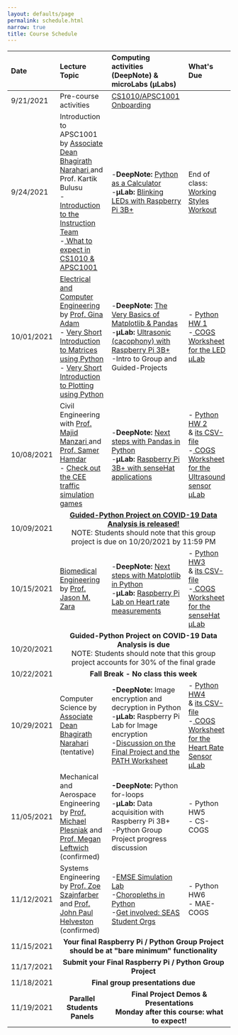 ```yaml
---
layout: defaults/page
permalink: schedule.html
narrow: true
title: Course Schedule
---
```


<table>
  <thead>
    <tr>
      <th style="text-align: left">Date</th>
      <th style="text-align: left">Lecture Topic</th>
      <th style="text-align: left">Computing activities (DeepNote) & microLabs (&mu;Labs)</th>
      <th style="text-align: left">What's Due</th>
    </tr>
  </thead>
  <tbody>
    <tr>
      <td style="text-align: left">9/21/2021</td>
      <td style="text-align: left">Pre-course activities</td>
      <td style="text-align: left"><a href="labs/week0-onboarding.html">CS1010/APSC1001 Onboarding </a></td>
      <td> </td>
    </tr>
    <tr>
      <td style="text-align: left">9/24/2021</td>
      <td style="text-align: left">Introduction to APSC1001 by <a href="https://www.seas.gwu.edu/bhagirath-narahari" target="_blank">Associate Dean Bhagirath Narahari </a> and Prof. Kartik Bulusu <br>- <a href="contact.html">Introduction to the Instruction Team</a><br>-<a href="{{ site.baseurl }}{% link files/BulusuIntroAPSC1001_09242021.pdf %}" target="_blank"> What to expect in CS1010 & APSC1001 </a><br></td>
      <td style="text-align: left">-<strong>DeepNote:</strong> <a href="labs/week1-python.html">Python as a Calculator </a><br>-<strong>&mu;Lab:</strong> <a href="{{ site.baseurl }}{% link files/Deck3_IntroRPi3BplusLED_Module2_09242021.pdf %}" target="_blank">Blinking LEDs with Raspberry Pi 3B+</a></td>
      <td style="text-align: left"> End of class: <a href="https://docs.google.com/forms/d/e/1FAIpQLSfN_wKwb7h0_DHXS8olXMRO915r9P1mVut2aueyIXuNXvYFSg/viewform?usp=sf_link" target="_blank">Working Styles Workout</a></td>
    </tr>
    <tr>
      <td style="text-align: left">10/01/2021</td>
      <td style="text-align: left"><a href="{{ site.baseurl }}{% link files/APSC-1001-ECE-2021.pdf %}" target="_blank"> Electrical and Computer Engineering </a> by <a href="https://www.seas.gwu.edu/gina-adam" target="_blank">Prof. Gina Adam</a><br>- <a href="{{ site.baseurl }}{% link files/Deck1_Matrices_Module2_10012021.pdf %}" target="_blank"> Very Short Introduction to Matrices using Python </a><br> - <a href="{{ site.baseurl }}{% link files/Deck2_Plotting_Module2_10012021.pdf %}" target="_blank"> Very Short Introduction to Plotting using Python </a></td>
      <td style="text-align: left">-<strong>DeepNote:</strong> <a href="labs/week2-python.html">The Very Basics of Matplotlib & Pandas </a><br>-<strong>&mu;Lab:</strong> <a href="{{ site.baseurl }}{% link files/Deck3_RPi3BplusUltrasound_Module2_10012021.pdf %}" target="_blank">Ultrasonic (cacophony) with Raspberry Pi 3B+ </a><br>-Intro to Group and Guided-Projects</td>
      <td>- <a href="/files/HW1.ipynb" target="_blank">Python HW 1</a><br>-<a href="https://docs.google.com/forms/d/e/1FAIpQLSdcr88Ta_iaXymUxEhX4O4Ul39PCDgPQGNqttiUw5QvvX2f4w/viewform?usp=sf_link" target="_blank"> COGS Worksheet for the LED &mu;Lab</a></td>
    </tr>
   <tr>
      <td style="text-align: left">10/08/2021</td>
      <td style="text-align: left">Civil Engineering with <a href="https://www.cee.seas.gwu.edu/majid-t-manzari" target="_blank">Prof. Majid Manzari </a> and <a href="https://transportation.seas.gwu.edu/" target="_blank">Prof. Samer Hamdar </a> <br>- <a href="/files/cee_activities.pdf">Check out the CEE traffic simulation games</a></td>
      <td style="text-align: left">-<strong>DeepNote:</strong>  <a href="labs/week3-python.html">Next steps with Pandas in Python </a><br>-<strong>&mu;Lab:</strong> <a href="{{ site.baseurl }}{% link files/Deck3_RPi3BplusSenseHAT_Module2_10082021.pdf %}" target="_blank">Raspberry Pi 3B+ with senseHat applications</a><br></td>
      <td>- <a href="/files/HW2.ipynb" target="_blank">Python HW 2</a><br> & <a href="/files/apsc1001_cs1010_400mgml_flow.csv" target="_blank">its CSV-file</a><br>-<a href="https://docs.google.com/forms/d/e/1FAIpQLSeVh2moyzVuaAS5w5hLRXEmbzjHWiXBj9sGD-XDuSyXQXmxTQ/viewform?usp=sf_link" target="_blank" target="_blank"> COGS Worksheet for the Ultrasound sensor &mu;Lab</a></td>
    </tr>
    <tr>
      <td style="text-align: left">10/09/2021</td>
      <td style="text-align: center" colspan="3"><strong><a href="{{ site.baseurl }}{% link files/COVID_data_analysis_project.pdf %}" target="_blank"> Guided-Python Project on COVID-19 Data Analysis is released!</a></strong><br>NOTE: Students should note that this group project is due on 10/20/2021 by 11:59 PM</td> 
    </tr>
    <tr>
      <td style="text-align: left">10/15/2021</td>
      <td style="text-align: left"> <a href="{{ site.baseurl }}{% link files/BME_Zara_APSC1001Presentation.pdf %}" target="_blank"> Biomedical Engineering</a> by <a href="https://www.seas.gwu.edu/jason-m-zara" target="_blank">Prof. Jason M. Zara </a></td>
      <td style="text-align: left">-<strong>DeepNote:</strong>  <a href="labs/week4-python.html">Next steps with Matplotlib in Python </a><br>-<strong>&mu;Lab:</strong> <a href="{{ site.baseurl }}{% link files/Deck3_RPi3BplusPulseSensor_Module2_10152021.pdf %}" target="_blank"> Raspberry Pi Lab on Heart rate measurements</a><br></td>
      <td>- <a href="/files/HW3.ipynb" target="_blank">Python HW3</a><br> & <a href="/files/HW3.csv" target="_blank">its CSV-file</a><br>-<a href="https://docs.google.com/forms/d/e/1FAIpQLSdkjQKGUb6xgFAmPjyG1gsClCjd3FchKz9GgjNBv8yx6T210g/viewform?usp=sf_link" target="_blank"> COGS Worksheet for the senseHat &mu;Lab</a></td>
    </tr>
    <tr>
      <td style="text-align: left">10/20/2021</td>
      <td style="text-align: center" colspan="3"><strong> Guided-Python Project on COVID-19 Data Analysis is due</strong><br>NOTE: Students should note that this group project accounts for 30% of the final grade</td> 
    </tr>
    <tr>
      <td style="text-align: left">10/22/2021</td>
      <td style="text-align: center" colspan="3"><strong>Fall Break - No class this week</strong></td> 
    </tr>
    <tr>
      <td style="text-align: left">10/29/2021</td>
      <td style="text-align: left">Computer Science by <a href="https://www.seas.gwu.edu/bhagirath-narahari" target="_blank">Associate Dean Bhagirath Narahari </a> (tentative) </td>
      <td style="text-align: left"><strong>-DeepNote:</strong> Image encryption and decryption in Python<br>-<strong>&mu;Lab:</strong> Raspberry Pi Lab for Image encryption<br>-<a href="/files/path_statement.pdf" target="_blank">Discussion on the Final Project and the PATH Worksheet</a></td>
      <td>- <a href="/files/HW3.ipynb" target="_blank">Python HW4</a><br> & <a href="/files/HW4.csv" target="_blank">its CSV-file</a><br>-<a href="https://docs.google.com/forms/d/e/1FAIpQLSdkjQKGUb6xgFAmPjyG1gsClCjd3FchKz9GgjNBv8yx6T210g/viewform?usp=sf_link"> COGS Worksheet for the Heart Rate Sensor &mu;Lab</a></td>
    </tr>
    <tr>
      <td style="text-align: left">11/05/2021</td>
      <td style="text-align: left">Mechanical and Aerospace Engineering by <a href="https://www.seas.gwu.edu/michael-w-plesniak" target="_blank">Prof. Michael Plesniak</a> and <a href="https://leftwichlab.seas.gwu.edu/" target="_blank">Prof. Megan Leftwich</a> (confirmed) </td>
      <td style="text-align: left"><strong>-DeepNote:</strong> Python for-loops<br>-<strong>&mu;Lab:</strong> Data acquisition with Raspberry Pi 3B+<br>-Python Group Project progress discussion</td>
      <td>- Python HW5<br>- CS-COGS</td>
    </tr>
    <tr>
      <td style="text-align: left">11/12/2021</td>
      <td style="text-align: left">Systems Engineering by <a href="https://www2.seas.gwu.edu/~zszajnfa/" target="_blank">Prof. Zoe Szajnfarber</a> and <a href="https://www.jhelvy.com/" target="_blank">Prof. John Paul Helveston</a> (confirmed) </td>
      <td style="text-align: left">-<a href="labs/week4-emse-lab.html">EMSE Simulation Lab</a><br>-<a href="labs/week4-python.html">Choropleths in Python</a><br>-<a href="files/student_orgs.pdf">Get involved: SEAS Student Orgs</a></td>
      <td>- Python HW6<br>- MAE-COGS</td>
    </tr>
    <tr>
      <td style="text-align: left">11/15/2021</td>
      <td style="text-align: center" colspan="3"><strong>Your final Raspberry Pi / Python Group Project should be at "bare minimum" functionality</strong></td>
    </tr>
    <tr>
      <td style="text-align: left">11/17/2021</td>
      <td style="text-align: center" colspan="3"><strong>Submit your Final Raspberry Pi / Python Group Project</strong></td>
    </tr>
    <tr>
      <td style="text-align: left">11/18/2021</td>
      <td style="text-align: center" colspan="3"><strong>Final group presentations due</strong></td>
    </tr>
    <tr>
      <td style="text-align: left">11/19/2021</td>
      <td style="text-align: center" colspan="1"><strong>Parallel Students Panels</strong></td>
      <td style="text-align: center" colspan="2"><strong>Final Project Demos & Presentations<br>Monday after this course: what to expect!</strong></td> 
    </tr>
  </tbody>
</table>
